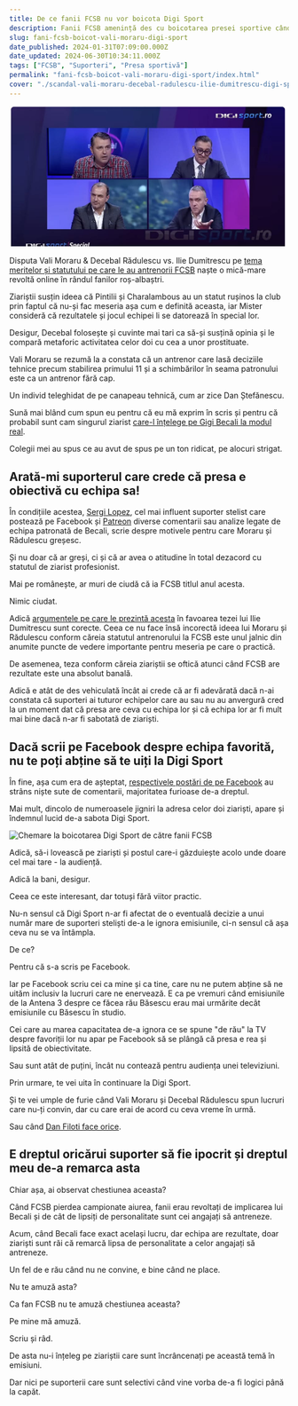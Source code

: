 ```yaml
---
title: De ce fanii FCSB nu vor boicota Digi Sport
description: Fanii FCSB amenință des cu boicotarea presei sportive când ceva nu le convine în relație cu munca ziariștilor, dar faptic, asta nu se întâmplă
slug: fani-fcsb-boicot-vali-moraru-digi-sport
date_published: 2024-01-31T07:09:00.000Z
date_updated: 2024-06-30T10:34:11.000Z
tags: ["FCSB", "Suporteri", "Presa sportivă"]
permalink: "fani-fcsb-boicot-vali-moraru-digi-sport/index.html"
cover: "./scandal-vali-moraru-decebal-radulescu-ilie-dumitrescu-digi-sport.jpg"
---
```

 
![Vali Moraru și Decebal Rădulescu au reușit să irite din nou fanii FCSB](./scandal-vali-moraru-decebal-radulescu-ilie-dumitrescu-digi-sport.jpg)

Disputa Vali Moraru & Decebal Rădulescu vs. Ilie Dumitrescu pe [tema meritelor și statutului pe care le au antrenorii FCSB](https://www.youtube.com/watch?v=b3rs2Wx6s4w) naște o mică-mare revoltă online în rândul fanilor roș-albaștri.

Ziariștii susțin ideea că Pintilii și Charalambous au un statut rușinos la club prin faptul că nu-și fac meseria așa cum e definită aceasta, iar Mister consideră că rezultatele și jocul echipei li se datorează în special lor.

Desigur, Decebal folosește și cuvinte mai tari ca să-și susțină opinia și le compară metaforic activitatea celor doi cu cea a unor prostituate. 

Vali Moraru se rezumă la a constata că un antrenor care lasă deciziile tehnice precum stabilirea primului 11 și a schimbărilor în seama patronului este ca un antrenor fără cap.

Un individ teleghidat de pe canapeau tehnică, cum ar zice Dan Ștefănescu.

Sună mai blând cum spun eu pentru că eu mă exprim în scris și pentru că probabil sunt cam singurul ziarist [care-l înțelege pe Gigi Becali la modul real](https://www.cameravar.ro/de-ce-il-urasti-pe-becali/). 

Colegii mei au spus ce au avut de spus pe un ton ridicat, pe alocuri strigat.

## Arată-mi suporterul care crede că presa e obiectivă cu echipa sa!

În condițiile acestea, [Sergi Lopez](https://www.cameravar.ro/sergi-lopez/), cel mai influent suporter stelist care postează pe Facebook și [Patreon](https://www.patreon.com/sergilopez) diverse comentarii sau analize legate de echipa patronată de Becali, scrie despre motivele pentru care Moraru și Rădulescu greșesc.

Și nu doar că ar greși, ci și că ar avea o atitudine în total dezacord cu statutul de ziarist profesionist.

Mai pe românește, ar muri de ciudă că ia FCSB titlul anul acesta.

Nimic ciudat.

Adică [argumentele pe care le prezintă acesta](https://fb.watch/pVFvbGmmzz/) în favoarea tezei lui Ilie Dumitrescu sunt corecte. Ceea ce nu face însă incorectă ideea lui Moraru și Rădulescu conform căreia statutul antrenorului la FCSB este unul jalnic din anumite puncte de vedere importante pentru meseria pe care o practică.

De asemenea, teza conform căreia ziariștii se oftică atunci când FCSB are rezultate este una absolut banală.

Adică e atât de des vehiculată încât ai crede că ar fi adevărată dacă n-ai constata că suporteri ai tuturor echipelor care au sau nu au anvergură cred la un moment dat că presa are ceva cu echipa lor și că echipa lor ar fi mult mai bine dacă n-ar fi sabotată de ziariști.

## Dacă scrii pe Facebook despre echipa favorită, nu te poți abține să te uiți la Digi Sport

În fine, așa cum era de așteptat, [respectivele postări de pe Facebook](https://fb.watch/pVGspsfJIg/) au strâns niște sute de comentarii, majoritatea furioase de-a dreptul.

Mai mult, dincolo de numeroasele jigniri la adresa celor doi ziariști, apare și îndemnul lucid de-a sabota Digi Sport.

![Chemare la boicotarea Digi Sport de către fanii FCSB](./boicot-fani-fcsb-digi-sport)

Adică, să-i lovească pe ziariști și postul care-i găzduiește acolo unde doare cel mai tare - la audiență. 

Adică la bani, desigur.

Ceea ce este interesant, dar totuși fără viitor practic.

Nu-n sensul că Digi Sport n-ar fi afectat de o eventuală decizie a unui număr mare de suporteri steliști de-a le ignora emisiunile, ci-n sensul că așa ceva nu se va întâmpla.

De ce?

Pentru că s-a scris pe Facebook.

Iar pe Facebook scriu cei ca mine și ca tine, care nu ne putem abține să ne uităm inclusiv la lucruri care ne enervează. E ca pe vremuri când emisiunile de la Antena 3 despre ce făcea rău Băsescu erau mai urmărite decât emisiunile cu Băsescu în studio.

Cei care au marea capacitatea de-a ignora ce se spune "de rău" la TV despre favoriții lor nu apar pe Facebook să se plângă că presa e rea și lipsită de obiectivitate.

Sau sunt atât de puțini, încât nu contează pentru audiența unei televiziuni.

Prin urmare, te vei uita în continuare la Digi Sport.

Și te vei umple de furie când Vali Moraru și Decebal Rădulescu spun lucruri care nu-ți convin, dar cu care erai de acord cu ceva vreme în urmă.

Sau când [Dan Filoti face orice](https://www.cameravar.ro/dan-filoti/).

## E dreptul oricărui suporter să fie ipocrit și dreptul meu de-a remarca asta

Chiar așa, ai observat chestiunea aceasta?

Când FCSB pierdea campionate aiurea, fanii erau revoltați de implicarea lui Becali și de cât de lipsiți de personalitate sunt cei angajați să antreneze.

Acum, când Becali face exact același lucru, dar echipa are rezultate, doar ziariști sunt răi că remarcă lipsa de personalitate a celor angajați să antreneze.

Un fel de e rău când nu ne convine, e bine când ne place. 

Nu te amuză asta?

Ca fan FCSB nu te amuză chestiunea aceasta?

Pe mine mă amuză.

Scriu și râd. 

De asta nu-i înțeleg pe ziariștii care sunt încrâncenați pe această temă în emisiuni. 

Dar nici pe suporterii care sunt selectivi când vine vorba de-a fi logici până la capăt.
